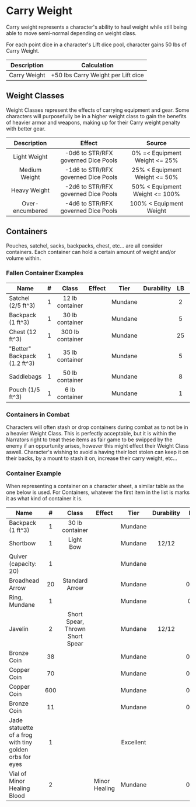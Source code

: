 # Carry Weight

Carry weight represents a character's ability to haul weight while still being able to move semi-normal depending on weight class.

For each point dice in a character's Lift dice pool, character gains 50 lbs of Carry Weight.

| Description |            Calculation            |
| :----------: | :--------------------------------: |
| Carry Weight | +50 lbs Carry Weight per Lift dice |

## Weight Classes

Weight Classes represent the effects of carrying equipment and gear. Some characters will purposefully be in a higher weight class to gain the benefits of heavier armor and weapons, making up for their Carry weight penalty with better gear.

|   Description   |               Effect               |             Source             |
| :-------------: | :---------------------------------: | :----------------------------: |
|  Light Weight  | -0d6 to STR/RFX governed Dice Pools | 0% =< Equipment Weight <= 25% |
|  Medium Weight  | -1d6 to STR/RFX governed Dice Pools | 25% < Equipment Weight <= 50% |
|  Heavy Weight  | -2d6 to STR/RFX governed Dice Pools | 50% < Equipment Weight <= 100% |
| Over-encumbered | -4d6 to STR/RFX governed Dice Pools |    100% < Equipment Weight    |

## Containers

Pouches, satchel, sacks, backpacks, chest, etc... are all consider containers. Each container can hold a certain amount of weight and/or volume within.

### Fallen Container Examples

| Name                         | # |      Class      | Effect |  Tier  | Durability | LB | Value |
| ---------------------------- | :-: | :--------------: | ------ | :-----: | :--------: | :-: | :---: |
| Satchel (2/5 ft^3)           | 1 | 12 lb container |        | Mundane |            | 2 | 1 bc |
| Backpack (1 ft^3)            | 1 | 30 lb container |        | Mundane |            | 5 | 2 bc |
| Chest (12 ft^3)              | 1 | 300 lb container |        | Mundane |            | 25 | 5 bc |
| "Better" Backpack (1.2 ft^3) | 1 | 35 lb container |        | Mundane |            | 5 | 4 bc |
| Saddlebags                   | 1 | 50 lb container |        | Mundane |            | 8 | 4 bc |
| Pouch (1/5 ft^3)             | 1 |  6 lb container  |        | Mundane |            | 1 | 50 cc |

### Containers in Combat

Characters will often stash or drop containers during combat as to not be in a heavier Weight Class. This is perfectly acceptable, but it is within the Narrators right to treat these items as fair game to be swipped by the enemy if an oppurtunity arises, however this might effect their Weight Class aswell. Character's wishing to avoid a having their loot stolen can keep it on their backs, by a mount to stash it on, increase their carry weight, etc...

### Container Example

When representing a container on a character sheet, a similar table as the one below is used. For Containers, whatever the first item in the list is marks it as what kind of container it is.

| Name                                                    |  #  |              Class              | Effect        |   Tier   | Durability |  LB  | Value |
| ------------------------------------------------------- | :-: | :-----------------------------: | ------------- | :-------: | :--------: | :--: | :---: |
| Backpack (1 ft^3)                                       |  1  |         30 lb container         |               |  Mundane  |            |  5  | 2 bc |
| Shortbow                                                |  1  |            Light Bow            |               |  Mundane  |   12/12   |  2  | 25 bc |
| Quiver (capacity: 20)                                   |  1  |                                |               |  Mundane  |            |  1  | 1 bc |
| Broadhead Arrow                                         | 20 |         Standard Arrow         |               |  Mundane  |            | 0.05 | 5 cc |
| Ring, Mundane                                           |  1  |                                |               |  Mundane  |            | 0.2 | 30 cc |
| Javelin                                                 |  2  | Short Spear, Thrown Short Spear |               |  Mundane  |   12/12   |  3  | 5 bc |
| Bronze Coin                                             | 38 |                                |               |  Mundane  |            | 0.02 | 1 bc |
| Copper Coin                                             | 70 |                                |               |  Mundane  |            | 0.02 | 1 cc |
| Copper Coin                                             | 600 |                                |               |  Mundane  |            | 0.02 | 1 cc |
| Bronze Coin                                             | 11 |                                |               |  Mundane  |            | 0.02 | 1 bc |
| Jade statuette of a frog with tiny golden orbs for eyes |  1  |                                |               | Excellent |            |  1  | 50 bc |
| Vial of Minor Healing Blood                             |  2  |                                | Minor Healing |  Mundane  |            | 0.25 | 50 bc |
